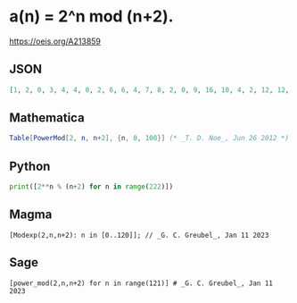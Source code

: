 # a\(n\) \= 2^n mod \(n\+2\)\.
https://oeis.org/A213859
## JSON
```JSON
[1, 2, 0, 3, 4, 4, 0, 2, 6, 6, 4, 7, 8, 2, 0, 9, 16, 10, 4, 2, 12, 12, 16, 8, 14, 20, 4, 15, 16, 16, 0, 2, 18, 22, 16, 19, 20, 2, 24, 21, 16, 22, 4, 38, 24, 24, 16, 32, 6, 2, 4, 27, 34, 52, 8, 2, 30, 30, 4, 31, 32, 2, 0, 8, 16, 34, 4, 2, 46, 36, 16, 37, 38, 17]
```
## Mathematica
```Mathematica
Table[PowerMod[2, n, n+2], {n, 0, 100}] (* _T. D. Noe_, Jun 26 2012 *)
```
## Python
```Python
print([2**n % (n+2) for n in range(222)])
```
## Magma
```Magma
[Modexp(2,n,n+2): n in [0..120]]; // _G. C. Greubel_, Jan 11 2023
```
## Sage
```Sage
[power_mod(2,n,n+2) for n in range(121)] # _G. C. Greubel_, Jan 11 2023
```
